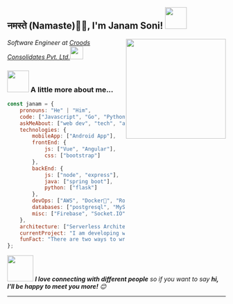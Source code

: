 <h2>नमस्ते (Namaste)🙏🏻, I'm Janam Soni! <img src="https://media.giphy.com/media/12oufCB0MyZ1Go/giphy.gif" width="50"></h2>
<img align='right' src="https://media.giphy.com/media/M9gbBd9nbDrOTu1Mqx/giphy.gif" width="230">
<p><em>Software Engineer at <a href="https://www.croodstech.com/">Croods Consolidates Pvt. Ltd.</a><img src="https://media.giphy.com/media/WUlplcMpOCEmTGBtBW/giphy.gif" width="30"> 
</em></p>


### <img src="https://media.giphy.com/media/VgCDAzcKvsR6OM0uWg/giphy.gif" width="50"> A little more about me...  

```javascript
const janam = {
    pronouns: "He" | "Him",
    code: ["Javascript", "Go", "Python", "Java", "php"],
    askMeAbout: ["web dev", "tech", "app dev", "linux"],
    technologies: {
        mobileApp: ["Android App"],
        frontEnd: {
            js: ["Vue", "Angular"],
            css: ["bootstrap"]
        },
        backEnd: {
            js: ["node", "express"],
            java: ["spring boot"],
            python: ["flask"]
        },
        devOps: ["AWS", "Docker🐳", "Route53", "Nginx"],
        databases: ["postgresql", "MySql", "sqlite"],
        misc: ["Firebase", "Socket.IO", "selenium", "php", "WordPress"]
    },
    architecture: ["Serverless Architecture", "Progressive web applications", "Single page applications"],
    currentProject: "I am developing whatsapp bot for business",
    funFact: "There are two ways to write error-free programs; only the third one works"
};
```

<img src="https://media.giphy.com/media/LnQjpWaON8nhr21vNW/giphy.gif" width="60"> <em><b>I love connecting with different people</b> so if you want to say <b>hi, I'll be happy to meet you more!</b> 😊</em>

---
